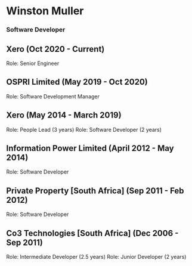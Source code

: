 # Winston Muller

### Software Developer

## Xero (Oct 2020 - Current)
Role: Senior Engineer

## OSPRI Limited (May 2019 - Oct 2020)
Role: Software Development Manager

## Xero (May 2014 - March 2019)
Role: People Lead (3 years)
Role: Software Developer (2 years)

## Information Power Limited (April 2012 - May 2014)
Role: Software Developer

## Private Property [South Africa] (Sep 2011 - Feb 2012)
Role: Software Developer

## Co3 Technologies [South Africa] (Dec 2006 - Sep 2011)
Role: Intermediate Developer (2.5 years)
Role: Junior Developer (2 years)